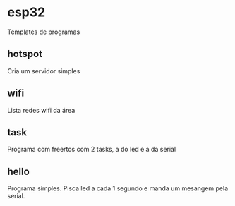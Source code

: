 # esp32
Templates de programas

## hotspot
Cria um servidor simples

## wifi 
Lista redes wifi da área

## task
Programa com freertos com 2 tasks, a do led e a da serial

## hello
Programa simples. Pisca led a cada 1 segundo e manda um mesangem pela serial.

